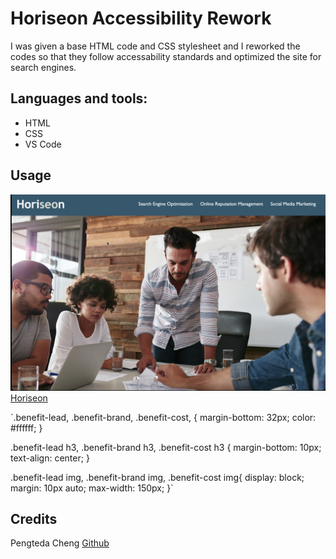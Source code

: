 # Horiseon Accessibility Rework

I was given a base HTML code and CSS stylesheet and I reworked the codes so that they follow accessability standards and optimized the site for search engines. 

## Languages and tools:
* HTML
* CSS
* VS Code

## Usage
![screenshot of reworked website](assets/images/screenshot.jpeg)
[Horiseon](targetURL "https://teedaa.github.io/horiseon-accesbility-rework/")

`.benefit-lead, .benefit-brand, .benefit-cost, {
    margin-bottom: 32px;
    color: #ffffff;
}

.benefit-lead h3, .benefit-brand h3, .benefit-cost h3 {
    margin-bottom: 10px;
    text-align: center;
}

.benefit-lead img, .benefit-brand img, .benefit-cost img{
    display: block;
    margin: 10px auto;
    max-width: 150px;
}`

## Credits
Pengteda Cheng
[Github](targetURL "https://github.com/teedaa")